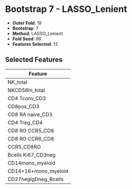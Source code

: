# Bootstrap 7 - LASSO_Lenient

- **Outer Fold**: 19
- **Bootstrap**: 7
- **Method**: LASSO_Lenient
- **Fold Seed**: 66
- **Features Selected**: 13

## Selected Features

| Feature |
|---------|
| NK_total |
| NKCD56hi_total |
| CD4 Tconv_CD3 |
| CD8pos_CD3 |
| CD8 RA naive_CD3 |
| CD4 Treg_CD4 |
| CD8 RO CCR5_CD8 |
| CD8 RO CCR6_CD8 |
| CCR5_CD8RO |
| Bcells Ki67_CD3neg |
| CD14mono_myeloid |
| CD14+16+mono_myeloid |
| CD27negIgDneg_Bcells |
